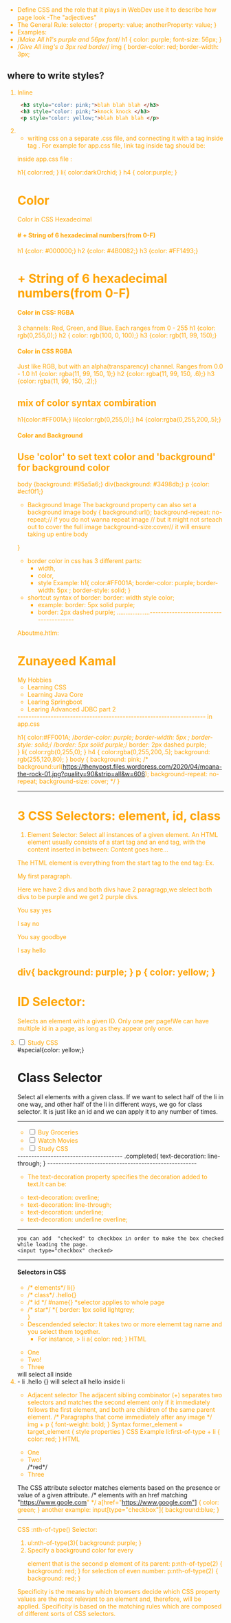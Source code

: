 *  Deﬁne CSS and the role that it plays in WebDev
 use it to describe how page look -The "adjectives"
*  The General Rule:
 selector {  property: value;  anotherProperty: value; } 
* Examples:  
*  /*Make All h1's purple and 56px font*/ 
  h1 {  color: purple;  font-size: 56px; } 
 * /*Give All img's a 3px red border*/ img {  border-color: red;  border-width: 3px; 
 
 ## where to write styles? 
  1.  Inline
       ```html
		<h3 style="color: pink;">blah blah blah </h3>
		<h3 style="color: pink;">knock knock </h3>
		<p style="color: yellow;">blah blah blah </p>
        ```

 2.  <style> Tag: need to be placed inside <head> tag
	
    ```html
		<html>
		<head>
		    <title>About Rusty</title>
		    <style type="text/css">
			li {
			    color: red;
			}
		    </style>
		</head>
		  here basic structure is 
		 selector{
		 property:value;
		 }
    ```
			
 * we want our css to be self contained in its own file. Htlm is structure and css is style
 
 <head>
	<title>About Zunayeed</title>
	<style type="text/css">
		h1{
			color: red;
		}
		li{
			color: orange;
		}
	</style>
</head>

*  writing css on a separate .css file,  and connecting it with a <link> tag inside <head> tag . For example for app.css file, 
 link tag inside <head> tag should be:
 
 <link rel="stylesheet" type="text/css" href="app.css">
 
 inside app.css file : 
 
 h1{
	color:red;
}
li{
	color:darkOrchid;
}
h4 {
	color:purple;
}

# Color

Color in CSS
Hexadecimal
####  # + String of 6 hexadecimal numbers(from 0-F)
h1 {color: #000000;}
h2 {color: #4B0082;}
h3 {color: #FF1493;}
# + String of 6 hexadecimal numbers(from 0-F)
#### Color in CSS: RGBA
3 channels: Red, Green, and Blue.  Each ranges from 0 - 255
h1 {color: rgb(0,255,0);}
h2 { color: rgb(100, 0, 100);}
h3 {color: rgb(11, 99, 150);}
#### Color in CSS RGBA
Just like RGB, but with an alpha(transparency) channel.  Ranges from 0.0 - 1.0
h1 {color: rgba(11, 99, 150, 1);}
h2 {color: rgba(11, 99, 150, .6);}
h3 {color: rgba(11, 99, 150, .2);}
## mix of color syntax combiration
h1{color:#FF001A;}
li{color:rgb(0,255,0);}
h4 {color:rgba(0,255,200,.5);}

####  Color and Background
## Use 'color' to set text color and 'background' for background color

body {background: #95a5a6;}
div{background: #3498db;}
p {color: #ecf0f1;}

* Background Image
The background property can also set a background image
body {
background:url(<url of the image>);
background-repeat: no-repeat;// if you do not wanna repeat image
           // but it might not srteach out to cover the full image
background-size:cover// it will ensure taking up entire body
 
 }
*  border color in css has 3 different parts: 
     -  width, 
     -  color,
     -  style
     Example: 
 h1{
	color:#FF001A;
	border-color: purple;
	border-width: 5px ; 
	border-style: solid;
}
* shortcut syntax of border:  border: width style color;
   -  example: border: 5px solid purple;
   -   border: 2px dashed purple;
   ...................---------------------------------------
   
   
 Aboutme.htlm:   
   <!DOCTYPE html>
<html>
<head>
	<title>About Zunayeed</title>
	<link rel="stylesheet" type="text/css" href="app.css">
</head>
<body>
	<h1>Zunayeed Kamal</h1
	<h4>My Hobbies </h4>
	<ul>
		<li >Learning CSS</li>
		<li>Learning Java Core</li>
		<li >Learing Springboot</li>
		<li>Learing Advanced JDBC part 2</li>
	</ul>
</body>
</html>
--------------------------------------------------------------------
in app.css 

h1{
	color:#FF001A;
	/*border-color: purple;
	border-width: 5px ; 
	border-style: solid;*/
	/*border: 5px solid purple;*/ 
	border: 2px dashed purple;  
}
li{
	color:rgb(0,255,0);
}
h4 {
	color:rgba(0,255,200,.5);
	background: rgb(255,120,80);
}
body {
  background: pink; 
    /* background:url(https://thenypost.files.wordpress.com/2020/04/moana-the-rock-01.jpg?quality=90&strip=all&w=606);
    background-repeat: no-repeat;
    background-size: cover;
    */
}
   
   
----------------------------------------------------------------------   

# 3 CSS Selectors: element, id, class 

 1. Element Selector: 
Select all instances of a given element. An HTML element usually consists of a start tag and an end tag, with the content inserted in between:
<tagname>Content goes here...</tagname>

The HTML element is everything from the start tag to the end tag:
Ex. <p>My first paragraph.</p>

Here we have 2 divs and both divs have 2 paragragp,we slelect both divs to be purple and we get 2 purple divs. 
<div>
  <p>You say yes</p>
  <p>I say no</p>
</div>

<div>
  <p>You say goodbye</p>
  <p>I say hello </p>
</div>

div{
  background: purple;
}
p {
  color: yellow;
}
 -------------------------------------
 #  ID Selector:
Selects an element with a given ID.  Only one per page!We can have multiple id in a page, as long as they appear only once.
<li id = special><input type="checkbox" name=""> Study CSS</li>
#special{color: yellow;}

#  Class Selector 
Select all elements with a given class. If we want to select half of the li in one way, and other half of the li in different ways, we go for class selector. It is just like an id and we can apply it to any number of times.

----------------------------------------------------------------
<ul>
		<li class = "completed">
			<input type="checkbox" name=""> Buy Groceries
		</li>
		<li class = "completed">
			<input type="checkbox" name=""> Watch Movies
		</li>
		<li id = special>
			<input type="checkbox" name=""> Study CSS
		</li>
	</ul>
	--------------------------------------
.completed{
	text-decoration: line-through;
}
------------------------------------------------------



-  The text-decoration property specifies the decoration added to text.It can be: 
*  text-decoration: overline;
*  text-decoration: line-through;
*  text-decoration: underline;
*  text-decoration: underline overline;

----------------------------------------------------------
	you can add  "checked" to checkbox in order to make the box checked while loading the page.  
	<input type="checkbox" checked>
-----------------------------------------------------------------
#### Selectors in CSS 
*  /* elements*/  li{}
*  /* class*/    .hello{}
*  /* id */       #name{}
   *selector applies to whole page 
*  /* star*/   *{
		border: 1px solid lightgrey;	
} 
*  Descendended selector: It takes two or more elememt tag name and you select them together. 
    -  For instance, >   li a{ 
    				color: red;
			}    HTML
<ul>
  <li>One</li>
  <li>Two!</li>
  <li>Three</li>
</ul>
       will select all <a> inside <li>
    -  li .hello {} will select all hello inside li
	
*   Adjacent selector 
  The adjacent sibling combinator (+) separates two selectors and matches the second element only if it immediately follows the first element, and both are children of the same parent element.
  /* Paragraphs that come immediately after any image */
img + p {
  font-weight: bold;
}
Syntax
former_element + target_element { style properties }
CSS Example
li:first-of-type + li {
  color: red;
}
HTML
<ul>
  <li>One</li>
  <li>Two!</li>   /*red*/ 
  <li>Three</li>
</ul>


The CSS attribute selector matches elements based on the presence or value of a given attribute.
/* <a> elements with an href matching "https://www.goole.com" */
a[href="https://www.google.com"] {
  color: green;
}
 another example: 
	input[type="checkbox"]{
	background:blue;
	}

-------------------------------------------------------------

CSS :nth-of-type() Selector: 
1.	ul:nth-of-type(3){
	background: purple;
	}
2.   Specify a background color for every <p> element that is the second p element of its parent:
	p:nth-of-type(2) {
	  background: red;
	}
  for selection of even number: 
	p:nth-of-type(2) {
	  background: red;
	}

Specificity is the means by which browsers decide which CSS property values are the most relevant to an element and, therefore, will be applied. Specificity is based on the matching rules which are composed of different sorts of CSS selectors.
